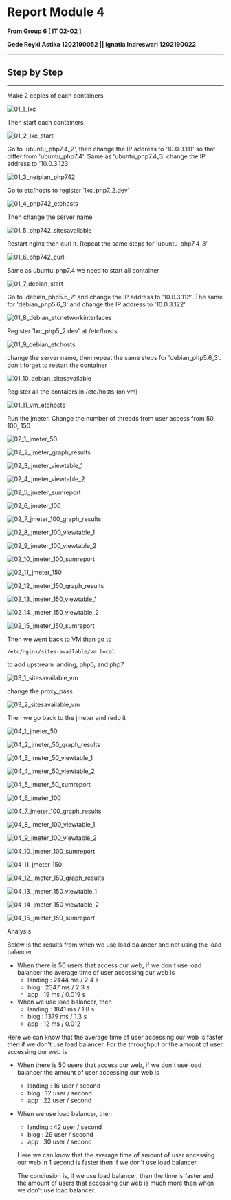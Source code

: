 # Report Module 4

**From Group 6 [ IT 02-02 ]**

**Gede Reyki Astika   1202190052 || Ignatia Indreswari  1202190022**

------

## Step by Step

------

Make 2 copies of each containers

![01_1_lxc](/assets/01_1_lxc.PNG)

Then start each containers

![01_2_lxc_start](/assets/01_2_lxc_start.PNG)

Go to 'ubuntu_php7.4_2', then change the IP address to '10.0.3.111' so that differ from 'ubuntu_php7.4'. Same as 'ubuntu_php7.4_3' change the IP address to '10.0.3.123'

![01_3_netplan_php742](/assets/01_3_netplan_php742.PNG)

Go to etc/hosts to register 'lxc_php7_2.dev'

![01_4_php742_etchosts](/assets/01_4_php742_etchosts.PNG)

Then change the server name

![01_5_php742_sitesavailable](/assets/01_5_php742_sitesavailable.PNG)

Restart nginx then curl it. Repeat the same steps for 'ubuntu_php7.4_3'

![01_6_php742_curl](/assets/01_6_php742_curl.PNG)

Same as ubuntu_php7.4 we need to start all container

![01_7_debian_start](/assets/01_7_debian_start.PNG)

Go to 'debian_php5.6_2' and change the IP address to '10.0.3.112'. The same for 'debian_php5.6_3' and change the IP address to '10.0.3.122'

![01_8_debian_etcnetworkinterfaces](/assets/01_8_debian_etcnetworkinterfaces.PNG)

Register 'lxc_php5_2.dev' at /etc/hosts

![01_9_debian_etchosts](/assets/01_9_debian_etchosts.PNG)

change the server name, then repeat the same steps for 'debian_php5.6_3'. don't forget to restart the container

![01_10_debian_sitesavailable](/assets/01_10_debian_sitesavailable.PNG)

Register all the contaiers in /etc/hosts (on vm)

![01_11_vm_etchosts](/assets/01_11_vm_etchosts.PNG)

Run the jmeter. Change the number of threads from user access from 50, 100, 150

![02_1_jmeter_50](/assets/02_1_jmeter_50.PNG)

![02_2_jmeter_graph_results](/assets/02_2_jmeter_graph_results.PNG)

![02_3_jmeter_viewtable_1](/assets/02_3_jmeter_viewtable_1.PNG)

![02_4_jmeter_viewtable_2](/assets/02_4_jmeter_viewtable_2.PNG)

![02_5_jmeter_sumreport](/assets/02_5_jmeter_sumreport.PNG)

![02_6_jmeter_100](/assets/02_6_jmeter_100.PNG)

![02_7_jmeter_100_graph_results](/assets/02_7_jmeter_100_graph_results.PNG)

![02_8_jmeter_100_viewtable_1](/assets/02_8_jmeter_100_viewtable_1.PNG)

![02_9_jmeter_100_viewtable_2](/assets/02_9_jmeter_100_viewtable_2.PNG)

![02_10_jmeter_100_sumreport](/assets/02_10_jmeter_100_sumreport.PNG)

![02_11_jmeter_150](/assets/02_11_jmeter_150.PNG)

![02_12_jmeter_150_graph_results](/assets/02_12_jmeter_150_graph_results.PNG)

![02_13_jmeter_150_viewtable_1](/assets/02_13_jmeter_150_viewtable_1.PNG)

![02_14_jmeter_150_viewtable_2](/assets/02_14_jmeter_150_viewtable_2.PNG)

![02_15_jmeter_150_sumreport](/assets/02_15_jmeter_150_sumreport.PNG)

Then we went back to VM than go to

```
/etc/nginx/sites-available/vm.local
```

to add upstream landing, php5, and php7

![03_1_sitesavailable_vm](/assets/03_1_sitesavailable_vm.PNG)

change the proxy_pass

![03_2_sitesavailable_vm](/assets/03_2_sitesavailable_vm.PNG)

Then we go back to the jmeter and redo it

![04_1_jmeter_50](/assets/04_1_jmeter_50.PNG)

![04_2_jmeter_50_graph_results](/assets/04_2_jmeter_50_graph_results.PNG)

![04_3_jmeter_50_viewtable_1](/assets/04_3_jmeter_50_viewtable_1.PNG)

![04_4_jmeter_50_viewtable_2](/assets/04_4_jmeter_50_viewtable_2.PNG)

![04_5_jmeter_50_sumreport](/assets/04_5_jmeter_50_sumreport.PNG)

![04_6_jmeter_100](/assets/04_6_jmeter_100.PNG)

![04_7_jmeter_100_graph_results](/assets/04_7_jmeter_100_graph_results.PNG)

![04_8_jmeter_100_viewtable_1](/assets/04_8_jmeter_100_viewtable_1.PNG)

![04_9_jmeter_100_viewtable_2](/assets/04_9_jmeter_100_viewtable_2.PNG)

![04_10_jmeter_100_sumreport](/assets/04_10_jmeter_100_sumreport.PNG)

![04_11_jmeter_150](/assets/04_11_jmeter_150.PNG)

![04_12_jmeter_150_graph_results](/assets/04_12_jmeter_150_graph_results.PNG)

![04_13_jmeter_150_viewtable_1](/assets/04_13_jmeter_150_viewtable_1.PNG)

![04_14_jmeter_150_viewtable_2](/assets/04_14_jmeter_150_viewtable_2.PNG)

![04_15_jmeter_150_sumreport](/assets/04_15_jmeter_150_sumreport.PNG)

Analysis

Below is the results from when we use load balancer and not using the load balancer

 - When there is 50 users that access our web, if we don't use load balancer the average time of user accessing our web is
   - landing : 2444 ms / 2.4 s
   - blog : 2347 ms / 2.3 s
   - app : 19 ms / 0.019 s
- When we use load balancer, then
  - landing : 1841 ms / 1.8 s
   - blog : 1379 ms / 1.3 s
   - app : 12 ms / 0.012 

Here we can know that the average time of user accessing our web is faster then if we don't use load balancer. For the throughput or the amount of user accessing our web is

- When there is 50 users that access our web, if we don't use load balancer the amount of user accessing our web is

  - landing : 16 user / second
  - blog :  12 user / second
  - app : 22 user / second

- When we use load balancer, then

  - landing : 42 user / second
  - blog :  29 user / second
  - app : 30 user / second

  Here we can know that the average time of amount of user accessing our web in 1 second is faster then if we don't use load balancer.

  

  The conclusion is, if we use load balancer, then the time is faster and the amount of users that accessing our web is much more then when we don't use load balancer.

  
